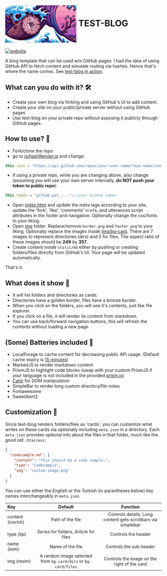 # <img src="static/logo/logo.png" style="height: 120px; vertical-align: middle"> TEST-BLOG
[![website](https://img.shields.io/badge/website-showcase-orange)](https://ibrahimtanyalcin.github.io/test-blog/)

A blog template that can be used w/o GitHub pages. I had the idea of using GitHub API to fetch content and simulate routing via hashes. Hence that's where the name comes. See [test-blog in action](https://ibrahimtanyalcin.github.io/test-blog/).

## What can you do with it? 🛠️
- Create your own blog via forking and using GitHub's UI to add content.
- Create your site on your public/private server without using GitHub pages
- Use test-blog on your private repo without exposing it publicly through GitHub pages.

## How to use? 📖
- Fork/clone the repo
- go to [js/hashRender.js](static/js/hashRender.js) and change:
```javascript
this.root = "https://api.github.com/repos/your-user-name/repo-name/contents/static/md/";
```
- if using a private repo, while you are changing above, also change (assuming you will use your own server internally, **do NOT push your token to public repo**):
```javascript
this.token = "github_pat_....";//your GitHub token
```
- Open [index.html](index.html) and update the meta tags according to your site, update the 'fork', 'like', 'comments' `href`s, and utterances script attributes in the footer and navigation. Optionally change the css/fonts to your liking.
- Open [img](static/img) folder. Replace/remove `border.png` and `footer.png` to your liking. Optionally replace the images inside [img/bg-card](static/img/bg-card/). There are 7 images to represent directories (dirs) and 5 for files. The aspect ratio of these images should be **249** by **357**.
- Create content inside `static/md` either by pushing or creating folders/files directly from GitHub's UI. Your page will be updated automatically.

That's it.

## What does it show 👀

- It will list folders and directories as cards.
- Directories have a golden border, files have a bronze border.
- When you click on the folders, you will see it's contents, just like file explorer.
- If you click on a file, it will render its content from markdown.
- You can use back/forward navigation buttons, this will refresh the contents without loading a new page.

## (Some) Batteries included 🔋
- LocalForage to cache content for decreasing public API usage. (Default cache expiry is [15 minutes](static/js/stampForage.js))
- MarkedJS to render markdown content
- PrismJS to highlight code blocks (swap with your custom PrismJS if your language is not included in the provided [prism.js](static/js/prism.js))
- [Cahir](https://github.com/IbrahimTanyalcin/Cahir) for DOM manipulation
- SimpleBar to render long custom directory/file notes
- Fontawesome
- SweetAlert2

## Customization 🎨
Since test-blog renders folders/files as 'cards', you can customize what writes on these cards via optionally including `meta.json` in a directory. Each `meta.json` provides optional info about the files in that folder, much like the good old `.htaccess`: 

```json
{
  "codesample.md": {
    "content": "This should be a code sample.",
    "type": "Codesample",
    "img": "custom-image.png"
  }
}
```

You can use either the *English* or the *Turkish* (in parantheses below) key names interchangeably in `meta.json`.

| Key | Default |Function
| :----------- | :------------: | :------------: | 
| content (icerick)       | Path of the file | Controls details. Long content gets scrollbars via simplebar|
| type (tip)    | *Series* for folders, *Article* for files | Controls the header
| name (isim)       | Name of the file | Controls the sub header
| img (resim) | A random image selected from `bg-card/dirs` or `bg-card/files` | Controls the image on the right of the card